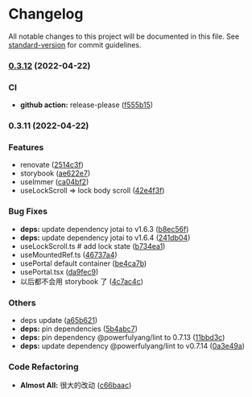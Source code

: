 # Changelog

All notable changes to this project will be documented in this file. See [standard-version](https://github.com/conventional-changelog/standard-version) for commit guidelines.

### [0.3.12](https://github.com/powerfulyang/tools/compare/v0.3.11...v0.3.12) (2022-04-22)

### CI

- **github action:** release-please ([f555b15](https://github.com/powerfulyang/tools/commit/f555b1581c7e076a323ca65d80dd9d35339d9e12))

### 0.3.11 (2022-04-22)

### Features

- renovate ([2514c3f](https://github.com/powerfulyang/tools/commit/2514c3ff247be30a0645e8cab549e1a7a006f064))
- storybook ([ae622e7](https://github.com/powerfulyang/tools/commit/ae622e75457047c0ef5fd704479fb94d091d589d))
- useImmer ([ca04bf2](https://github.com/powerfulyang/tools/commit/ca04bf2ce9f826842e3822f6089809b08688c231))
- useLockScroll => lock body scroll ([42e4f3f](https://github.com/powerfulyang/tools/commit/42e4f3fc02b394cb54d79ba746d5bee920dd501e))

### Bug Fixes

- **deps:** update dependency jotai to v1.6.3 ([b8ec56f](https://github.com/powerfulyang/tools/commit/b8ec56fd34c65e790739d72d60ae6e105ccc2137))
- **deps:** update dependency jotai to v1.6.4 ([241db04](https://github.com/powerfulyang/tools/commit/241db0404707db271d361f09415500a6f9d1cb7a))
- useLockScroll.ts # add lock state ([b734ea1](https://github.com/powerfulyang/tools/commit/b734ea1c8bee6e7e172dd093bcfe509afca72674))
- useMountedRef.ts ([46737a4](https://github.com/powerfulyang/tools/commit/46737a456219593c414e163419ea0cd67201613d))
- usePortal default container ([be4ca7b](https://github.com/powerfulyang/tools/commit/be4ca7b871df5e48a9c149b47d56eadee4ded205))
- usePortal.tsx ([da9fec9](https://github.com/powerfulyang/tools/commit/da9fec9e25c783bc48f4cdab030f594c81378e5d))
- 以后都不会用 storybook 了 ([4c7ac4c](https://github.com/powerfulyang/tools/commit/4c7ac4cb4b7cd46e9ae7d18a8db1003dfbc8c65e))

### Others

- deps update ([a65b621](https://github.com/powerfulyang/tools/commit/a65b62119fd0cede6fd2b7c9c8c2da8ab990466b))
- **deps:** pin dependencies ([5b4abc7](https://github.com/powerfulyang/tools/commit/5b4abc71944d78aa68ea5ba2837fe9224b9b0e64))
- **deps:** pin dependency @powerfulyang/lint to 0.7.13 ([11bbd3c](https://github.com/powerfulyang/tools/commit/11bbd3c2fd327e0b9920d96275ec4eb3dcafc502))
- **deps:** update dependency @powerfulyang/lint to v0.7.14 ([0a3e49a](https://github.com/powerfulyang/tools/commit/0a3e49a2d3d98fbd792b0e22c7e9a896d460969f))

### Code Refactoring

- **Almost All:** 很大的改动 ([c66baac](https://github.com/powerfulyang/tools/commit/c66baac08afa8a8811df02cd8569cd6054893041))
